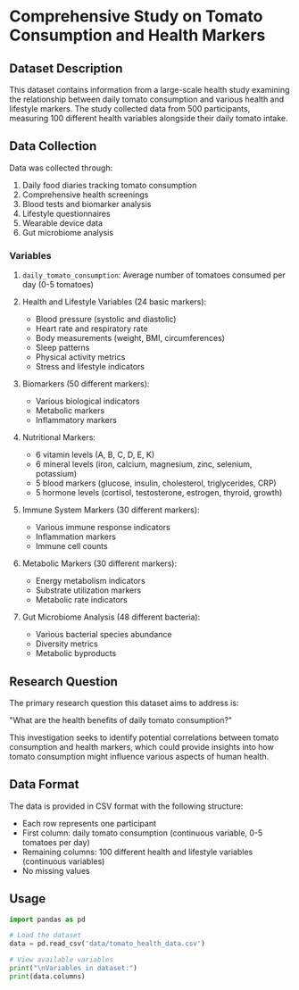 # Comprehensive Study on Tomato Consumption and Health Markers

## Dataset Description

This dataset contains information from a large-scale health study examining the relationship between daily tomato consumption and various health and lifestyle markers. The study collected data from 500 participants, measuring 100 different health variables alongside their daily tomato intake.

## Data Collection

Data was collected through:
1. Daily food diaries tracking tomato consumption
2. Comprehensive health screenings
3. Blood tests and biomarker analysis
4. Lifestyle questionnaires
5. Wearable device data
6. Gut microbiome analysis

### Variables

1. `daily_tomato_consumption`: Average number of tomatoes consumed per day (0-5 tomatoes)

2. Health and Lifestyle Variables (24 basic markers):
   - Blood pressure (systolic and diastolic)
   - Heart rate and respiratory rate
   - Body measurements (weight, BMI, circumferences)
   - Sleep patterns
   - Physical activity metrics
   - Stress and lifestyle indicators

3. Biomarkers (50 different markers):
   - Various biological indicators
   - Metabolic markers
   - Inflammatory markers

4. Nutritional Markers:
   - 6 vitamin levels (A, B, C, D, E, K)
   - 6 mineral levels (iron, calcium, magnesium, zinc, selenium, potassium)
   - 5 blood markers (glucose, insulin, cholesterol, triglycerides, CRP)
   - 5 hormone levels (cortisol, testosterone, estrogen, thyroid, growth)

5. Immune System Markers (30 different markers):
   - Various immune response indicators
   - Inflammation markers
   - Immune cell counts

6. Metabolic Markers (30 different markers):
   - Energy metabolism indicators
   - Substrate utilization markers
   - Metabolic rate indicators

7. Gut Microbiome Analysis (48 different bacteria):
   - Various bacterial species abundance
   - Diversity metrics
   - Metabolic byproducts

## Research Question

The primary research question this dataset aims to address is:

"What are the health benefits of daily tomato consumption?"

This investigation seeks to identify potential correlations between tomato consumption and health markers, which could provide insights into how tomato consumption might influence various aspects of human health.

## Data Format

The data is provided in CSV format with the following structure:
- Each row represents one participant
- First column: daily tomato consumption (continuous variable, 0-5 tomatoes per day)
- Remaining columns: 100 different health and lifestyle variables (continuous variables)
- No missing values

## Usage

```python
import pandas as pd

# Load the dataset
data = pd.read_csv('data/tomato_health_data.csv')

# View available variables
print("\nVariables in dataset:")
print(data.columns)
```
